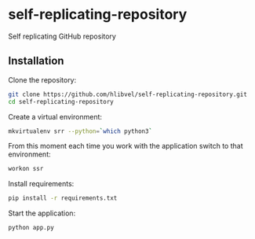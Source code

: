 self-replicating-repository
===========================

Self replicating GitHub repository

Installation
------------

Clone the repository:

```bash
git clone https://github.com/hlibvel/self-replicating-repository.git
cd self-replicating-repository
```

Create a virtual environment:

```bash
mkvirtualenv srr --python=`which python3`
```

From this moment each time you work with the application switch to that environment:

```bash
workon ssr
```

Install requirements:

```bash
pip install -r requirements.txt
```


Start the application:
```bash
python app.py
```